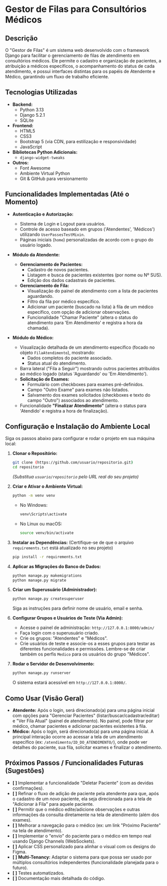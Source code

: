 # Gestor de Filas para Consultórios Médicos

## Descrição

O "Gestor de Filas" é um sistema web desenvolvido com o framework Django para facilitar o gerenciamento de filas de atendimento em consultórios médicos. Ele permite o cadastro e organização de pacientes, a atribuição a médicos específicos, o acompanhamento do status de cada atendimento, e possui interfaces distintas para os papéis de Atendente e Médico, garantindo um fluxo de trabalho eficiente.

## Tecnologias Utilizadas

* **Backend:**
    * Python 3.13
    * Django 5.2.1
    * SQLite
* **Frontend:**
    * HTML5
    * CSS3
    * Bootstrap 5 (via CDN, para estilização e responsividade)
    * JavaScript 
* **Bibliotecas Python Adicionais:**
    * `django-widget-tweaks`
* **Outros:**
    * Font Awesome
    * Ambiente Virtual Python
    * Git & GitHub para versionamento

## Funcionalidades Implementadas (Até o Momento)

* **Autenticação e Autorização:**
    * Sistema de Login e Logout para usuários.
    * Controle de acesso baseado em grupos ('Atendentes', 'Médicos') utilizando `UserPassesTestMixin`.
    * Páginas iniciais (`home`) personalizadas de acordo com o grupo do usuário logado.

* **Módulo da Atendente:**
    * **Gerenciamento de Pacientes:**
        * Cadastro de novos pacientes.
        * Listagem e busca de pacientes existentes (por nome ou Nº SUS).
        * Edição dos dados cadastrais de pacientes.
    * **Gerenciamento de Fila:**
        * Visualização do painel de atendimento com a lista de pacientes aguardando.
        * Filtro da fila por médico específico.
        * Adicionar um paciente (buscado na lista) à fila de um médico específico, com opção de adicionar observações.
        * Funcionalidade "Chamar Paciente" (altera o status do atendimento para 'Em Atendimento' e registra a hora da chamada).

* **Módulo do Médico:**
    * Visualização detalhada de um atendimento específico (focado no objeto `FilaAtendimento`), mostrando:
        * Dados completos do paciente associado.
        * Status atual do atendimento.
    * Barra lateral ("Fila a Seguir") mostrando outros pacientes atribuídos ao médico logado (status 'Aguardando' ou 'Em Atendimento').
    * **Solicitação de Exames:**
        * Formulário com checkboxes para exames pré-definidos.
        * Campo "Outro Exame" para exames não listados.
        * Salvamento dos exames solicitados (checkboxes e texto do campo "Outro") associados ao atendimento.
    * Funcionalidade **"Finalizar Atendimento"** (altera o status para 'Atendido' e registra a hora de finalização).

## Configuração e Instalação do Ambiente Local

Siga os passos abaixo para configurar e rodar o projeto em sua máquina local:

1.  **Clonar o Repositório:**
    ```bash
    git clone (https://github.com/usuario/repositorio.git)
    cd repositorio
    ```
    *(Substitua `usuario/repositorio` pelo URL real do seu projeto)*

2.  **Criar e Ativar o Ambiente Virtual:**
    ```bash
    python -m venv venv
    ```
    * No Windows:
        ```bash
        venv\Scripts\activate
        ```
    * No Linux ou macOS:
        ```bash
        source venv/bin/activate
        ```

3.  **Instalar as Dependências:**
    (Certifique-se de que o arquivo `requirements.txt` está atualizado no seu projeto)
    ```bash
    pip install -r requirements.txt
    ```

4.  **Aplicar as Migrações do Banco de Dados:**
    ```bash
    python manage.py makemigrations
    python manage.py migrate
    ```

5.  **Criar um Superusuário (Administrador):**
    ```bash
    python manage.py createsuperuser
    ```
    Siga as instruções para definir nome de usuário, email e senha.

6.  **Configurar Grupos e Usuários de Teste (Via Admin):**
    * Acesse o painel de administração: `http://127.0.0.1:8000/admin/`
    * Faça login com o superusuário criado.
    * Crie os grupos: "Atendentes" e "Médicos".
    * Crie usuários de teste e associe-os a esses grupos para testar as diferentes funcionalidades e permissões. Lembre-se de criar também os perfis `Medico` para os usuários do grupo "Médicos".

7.  **Rodar o Servidor de Desenvolvimento:**
    ```bash
    python manage.py runserver
    ```
    O sistema estará acessível em `http://127.0.0.1:8000/`.

## Como Usar (Visão Geral)

* **Atendente:** Após o login, será direcionado(a) para uma página inicial com opções para "Gerenciar Pacientes" (listar/buscar/cadastrar/editar) e "Ver Fila Atual" (painel de atendimento). No painel, pode filtrar por médico, chamar pacientes e adicionar pacientes existentes à fila.
* **Médico:** Após o login, será direcionado(a) para uma página inicial. A principal interação ocorre ao acessar a tela de um atendimento específico (ex: `/atendimento/ID_DO_ATENDIMENTO/`), onde pode ver detalhes do paciente, sua fila, solicitar exames e finalizar o atendimento.

## Próximos Passos / Funcionalidades Futuras (Sugestões)

* **[ ]** Implementar a funcionalidade "Deletar Paciente" (com as devidas confirmações).
* **[ ]** Refinar o fluxo de adição de paciente pela atendente para que, após o cadastro de um *novo* paciente, ela seja direcionada para a tela de "Adicionar à Fila" para aquele paciente.
* **[ ]** Permitir que o médico edite/adicione observações e outras informações da consulta diretamente na tela de atendimento (além dos exames).
* **[ ]** Melhorar a navegação para o médico (ex: um link "Próximo Paciente" na tela de atendimento).
* **[ ]** Implementar o "envio" do paciente para o médico em tempo real usando Django Channels (WebSockets).
* **[ ]** Aplicar CSS personalizado para alinhar o visual com os designs do Figma.
* **[ ]** **Multi-Tenancy:** Adaptar o sistema para que possa ser usado por múltiplos consultórios independentes (funcionalidade planejada para o futuro).
* **[ ]** Testes automatizados.
* **[ ]** Documentação mais detalhada do código.
